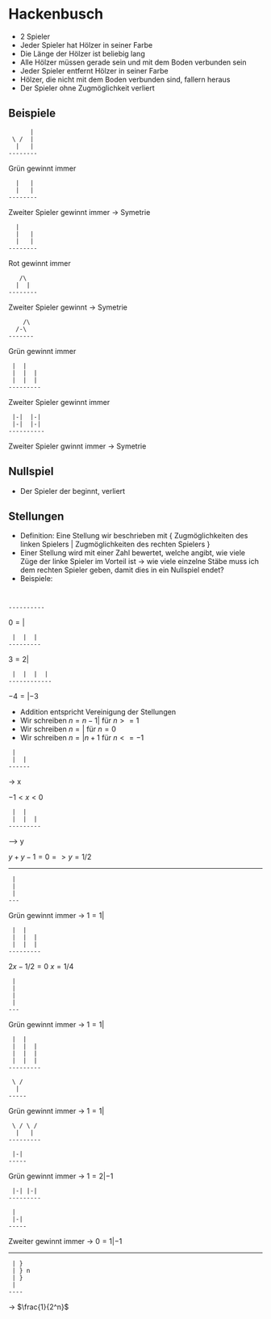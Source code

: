 # Hackenbusch
* 2 Spieler
* Jeder Spieler hat Hölzer in  seiner Farbe
* Die Länge der Hölzer ist beliebig lang
* Alle Hölzer müssen gerade sein und mit dem Boden verbunden sein
* Jeder Spieler entfernt Hölzer in seiner Farbe
* Hölzer, die nicht mit dem Boden verbunden sind, fallern heraus
* Der Spieler ohne Zugmöglichkeit verliert

## Beispiele

```
	  |
 \ /  |
  |   |
--------
```
Grün gewinnt immer

```
  |   |
  |   |
--------
```
Zweiter Spieler gewinnt immer → Symetrie

```
  |
  |   |
  |   |
--------
```
Rot gewinnt immer

```
   /\
  |  |
-------- 
```
Zweiter Spieler gewinnt → Symetrie

```
	/\
  /-\
-------
```
Grün gewinnt immer

```
 |  |
 |  |  |
 |  |  |
---------
```
Zweiter Spieler gewinnt immer

```
 |-|  |-|
 |-|  |-|
----------
```
Zweiter Spieler gwinnt immer → Symetrie

## Nullspiel
* Der Spieler der beginnt, verliert

## Stellungen
* Definition: Eine Stellung wir beschrieben mit { Zugmöglichkeiten des linken Spielers | Zugmöglichkeiten des rechten Spielers }
* Einer Stellung wird mit einer Zahl bewertet, welche angibt, wie viele Züge der linke Spieler im Vorteil ist → wie viele einzelne Stäbe muss ich dem rechten Spieler geben, damit dies in ein Nullspiel endet?
* Beispiele:
```


----------
```
$0 = { | }$

```
 |  |  |
---------
```
$3 = { 2 |  }$

```
 |  |  |  |
------------
```
$-4 = { | -3 }$
* Addition entspricht Vereinigung der Stellungen
* Wir schreiben $n = { n-1 | }$ für $n >= 1$
* Wir schreiben $n = { | }$ für $n = 0$
* Wir schreiben $n = { | n+1 }$ für $n <= -1$

```
 |
 |  |
------
```
→ x

$-1 < x < 0$

```
 |  |
 |  |  |
---------
```
--> y

$y + y -1 = 0 => y = 1/2$
- - -
```
 |
 |
 |
---
```
Grün gewinnt immer → $1 = { 1 | }$
```
 |  |
 |  |  |
 |  |  |
---------
```
$2x - 1/2 = 0$
$x = 1/4$

```
 |
 |
 |
 |
---
```
Grün gewinnt immer → $1 = { 1 | }$
```
 |  |
 |  |  |
 |  |  |
 |  |  |
---------
```

```
 \ /
  |
-----
```
Grün gewinnt immer → $1 = { 1 | }$
```
 \ / \ /
  |   |
---------
```

```
 |-|
-----
```
Grün gewinnt immer → $1 = { 2 | -1 }$
```
 |-| |-|
---------
```

```
 |
 |-|
-----
```
Zweiter gewinnt immer → $0 = { 1 | -1 }$
- - -
```
 | }
 | } n
 | }
 |
----
```
→ $\frac{1}{2^n}$